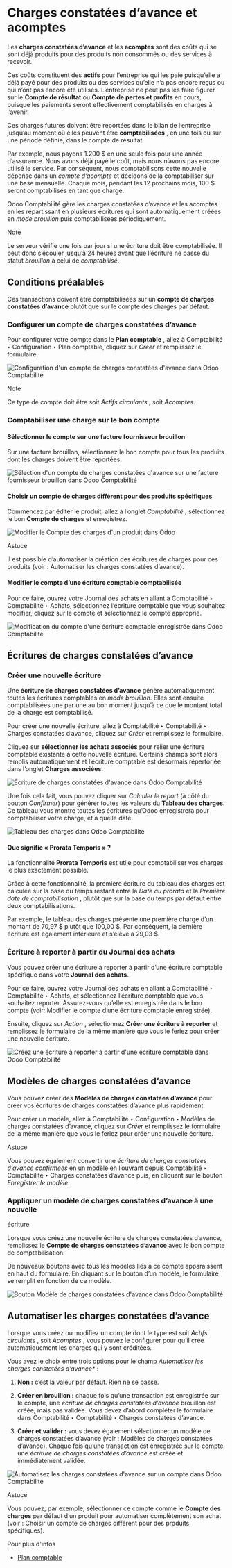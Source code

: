 # Charges constatées d’avance et acomptes

Les **charges constatées d’avance** et les **acomptes** sont des coûts qui se
sont déjà produits pour des produits non consommés ou des services à recevoir.

Ces coûts constituent des **actifs** pour l’entreprise qui les paie
puisqu’elle a déjà payé pour des produits ou des services qu’elle n’a pas
encore reçus ou qui n’ont pas encore été utilisés. L’entreprise ne peut pas
les faire figurer sur le **Compte de résultat** ou **Compte de pertes et
profits** en cours, puisque les paiements seront effectivement comptabilisés
en charges à l’avenir.

Ces charges futures doivent être reportées dans le bilan de l’entreprise
jusqu’au moment où elles peuvent être **comptabilisées** , en une fois ou sur
une période définie, dans le compte de résultat.

Par exemple, nous payons 1.200 $ en une seule fois pour une année d’assurance.
Nous avons déjà payé le coût, mais nous n’avons pas encore utilisé le service.
Par conséquent, nous comptabilisons cette nouvelle dépense dans un _compte
d’acompte_ et décidons de la comptabiliser sur une base mensuelle. Chaque
mois, pendant les 12 prochains mois, 100 $ seront comptabilisés en tant que
charge.

Odoo Comptabilité gère les charges constatées d’avance et les acomptes en les
répartissant en plusieurs écritures qui sont automatiquement créées en _mode
brouillon_ puis comptabilisées périodiquement.

Note

Le serveur vérifie une fois par jour si une écriture doit être comptabilisée.
Il peut donc s’écouler jusqu’à 24 heures avant que l’écriture ne passe du
statut _brouillon_ à celui de _comptabilisé_.

## Conditions préalables

Ces transactions doivent être comptabilisées sur un **compte de charges
constatées d’avance** plutôt que sur le compte des charges par défaut.

### Configurer un compte de charges constatées d’avance

Pour configurer votre compte dans le **Plan comptable** , allez à Comptabilité
‣ Configuration ‣ Plan comptable, cliquez sur _Créer_ et remplissez le
formulaire.

![Configuration d'un compte de charges constatées d'avance dans Odoo
Comptabilité](../../../../_images/deferred_expenses01.png)

Note

Ce type de compte doit être soit _Actifs circulants_ , soit _Acomptes_.

### Comptabiliser une charge sur le bon compte

#### Sélectionner le compte sur une facture fournisseur brouillon

Sur une facture brouillon, sélectionnez le bon compte pour tous les produits
dont les charges doivent être reportées.

![Sélection d'un compte de charges constatées d'avance sur une facture
fournisseur brouillon dans Odoo
Comptabilité](../../../../_images/deferred_expenses02.png)

#### Choisir un compte de charges différent pour des produits spécifiques

Commencez par éditer le produit, allez à l’onglet _Comptabilité_ ,
sélectionnez le bon **Compte de charges** et enregistrez.

![Modifier le Compte des charges d'un produit dans
Odoo](../../../../_images/deferred_expenses03.png)

Astuce

Il est possible d’automatiser la création des écritures de charges pour ces
produits (voir : Automatiser les charges constatées d’avance).

#### Modifier le compte d’une écriture comptable comptabilisée

Pour ce faire, ouvrez votre Journal des achats en allant à Comptabilité ‣
Comptabilité ‣ Achats, sélectionnez l’écriture comptable que vous souhaitez
modifier, cliquez sur le compte et sélectionnez le compte approprié.

![Modification du compte d'une écriture comptable enregistrée dans Odoo
Comptabilité](../../../../_images/deferred_expenses04.png)

## Écritures de charges constatées d’avance

### Créer une nouvelle écriture

Une **écriture de charges constatées d’avance** génère automatiquement toutes
les écritures comptables en _mode brouillon_. Elles sont ensuite
comptabilisées une par une au bon moment jusqu’à ce que le montant total de la
charge est comptabilisé.

Pour créer une nouvelle écriture, allez à Comptabilité ‣ Comptabilité ‣
Charges constatées d’avance, cliquez sur _Créer_ et remplissez le formulaire.

Cliquez sur **sélectionner les achats associés** pour relier une écriture
comptable existante à cette nouvelle écriture. Certains champs sont alors
remplis automatiquement et l’écriture comptable est désormais répertoriée dans
l’onglet **Charges associées**.

![Écriture de charges constatées d'avance dans Odoo
Comptabilité](../../../../_images/deferred_expenses05.png)

Une fois cela fait, vous pouvez cliquer sur _Calculer le report_ (à côté du
bouton _Confirmer_) pour générer toutes les valeurs du **Tableau des
charges**. Ce tableau vous montre toutes les écritures qu’Odoo enregistrera
pour comptabiliser votre charge, et à quelle date.

![Tableau des charges dans Odoo
Comptabilité](../../../../_images/deferred_expenses06.png)

#### Que signifie « Prorata Temporis » ?

La fonctionnalité **Prorata Temporis** est utile pour comptabiliser vos
charges le plus exactement possible.

Grâce à cette fonctionnalité, la première écriture du tableau des charges est
calculée sur la base du temps restant entre la _Date au prorata_ et la
_Première date de comptabilisation_ , plutôt que sur la base du temps par
défaut entre deux comptabilisations.

Par exemple, le tableau des charges présente une première charge d’un montant
de 70,97 $ plutôt que 100,00 $. Par conséquent, la dernière écriture est
également inférieure et s’élève à 29,03 $.

### Écriture à reporter à partir du Journal des achats

Vous pouvez créer une écriture à reporter à partir d’une écriture comptable
spécifique dans votre **Journal des achats**.

Pour ce faire, ouvrez votre Journal des achats en allant à Comptabilité ‣
Comptabilité ‣ Achats, et sélectionnez l’écriture comptable que vous souhaitez
reporter. Assurez-vous qu’elle est enregistrée dans le bon compte (voir:
Modifier le compte d’une écriture comptable enregistrée).

Ensuite, cliquez sur _Action_ , sélectionnez **Créer une écriture à reporter**
et remplissez le formulaire de la même manière que vous le feriez pour créer
une nouvelle écriture.

![Créez une écriture à reporter à partir d'une écriture comptable dans Odoo
Comptabilité](../../../../_images/deferred_expenses07.png)

## Modèles de charges constatées d’avance

Vous pouvez créer des **Modèles de charges constatées d’avance** pour créer
vos écritures de charges constatées d’avance plus rapidement.

Pour créer un modèle, allez à Comptabilité ‣ Configuration ‣ Modèles de
charges constatées d’avance, cliquez sur _Créer_ et remplissez le formulaire
de la même manière que vous le feriez pour créer une nouvelle écriture.

Astuce

Vous pouvez également convertir une _écriture de charges constatées d’avance
confirmées_ en un modèle en l’ouvrant depuis Comptabilité ‣ Comptabilité ‣
Charges constatées d’avance puis, en cliquant sur le bouton _Enregistrer le
modèle_.

### Appliquer un modèle de charges constatées d’avance à une nouvelle
écriture

Lorsque vous créez une nouvelle écriture de charges constatées d’avance,
remplissez le **Compte de charges constatées d’avance** avec le bon compte de
comptabilisation.

De nouveaux boutons avec tous les modèles liés à ce compte apparaissent en
haut du formulaire. En cliquant sur le bouton d’un modèle, le formulaire se
remplit en fonction de ce modèle.

![Bouton Modèle de charges constatées d'avance dans Odoo
Comptabilité](../../../../_images/deferred_expenses08.png)

## Automatiser les charges constatées d’avance

Lorsque vous créez ou modifiez un compte dont le type est soit _Actifs
circulants_ , soit _Acomptes_ , vous pouvez le configurer pour qu’il crée
automatiquement les charges qui y sont créditées.

Vous avez le choix entre trois options pour le champ _Automatiser les charges
constatées d’avance*_ :

  1. **Non :** c’est la valeur par défaut. Rien ne se passe.

  2. **Créer en brouillon :** chaque fois qu’une transaction est enregistrée sur le compte, une _écriture de charges constatées d’avance_ brouillon est créée, mais pas validée. Vous devez d’abord compléter le formulaire dans Comptabilité ‣ Comptabilité ‣ Charges constatées d’avance.

  3. **Créer et valider :** vous devez également sélectionner un modèle de charges constatées d’avance (voir : Modèles de charges constatées d’avance). Chaque fois qu’une transaction est enregistrée sur le compte, une _écriture de charges constatées d’avance_ est créée et immédiatement validée.

![Automatisez les charges constatées d'avance sur un compte dans Odoo
Comptabilité](../../../../_images/deferred_expenses09.png)

Astuce

Vous pouvez, par exemple, sélectionner ce compte comme le **Compte des
charges** par défaut d’un produit pour automatiser complètement son achat
(voir : Choisir un compte de charges différent pour des produits spécifiques).

Pour plus d'infos

  * [Plan comptable](../get_started/chart_of_accounts.html)

